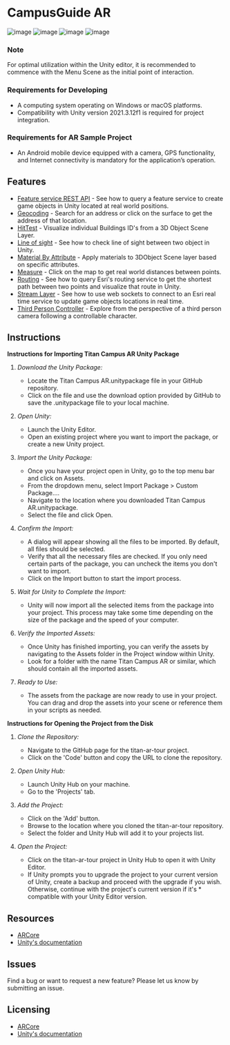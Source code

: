 # CampusGuide AR

![image](Resource/Screenshot_20231119_192620_Gallery.jpg)
![image](Resource/Screenshot_20231119_192639_Gallery.jpg)
![image](Resource/Screenshot_20231119_192727_Gallery.jpg)
![image](Resource/Screenshot_20231119_192734_Gallery.jpg)

### Note
For optimal utilization within the Unity editor, it is recommended to commence with the Menu Scene as the initial point of interaction.

### Requirements for Developing
* A computing system operating on Windows or macOS platforms.
* Compatibility with Unity version 2021.3.12f1 is required for project integration.

### Requirements for AR Sample Project
* An Android mobile device equipped with a camera, GPS functionality, and Internet connectivity is mandatory for the application’s operation.

## Features

* [Feature service REST API](https://github.com/Esri/arcgis-maps-sdk-unity-samples/tree/main/samples_project/Assets/SampleViewer/Samples/FeatureLayer) - See how to query a feature service to create game objects in Unity located at real world positions.
* [Geocoding](https://github.com/Esri/arcgis-maps-sdk-unity-samples/tree/main/samples_project/Assets/SampleViewer/Samples/Geocoding) - Search for an address or click on the surface to get the address of that location.
* [HitTest](https://github.com/Esri/arcgis-maps-sdk-unity-samples/tree/main/samples_project/Assets/SampleViewer/Samples/HitTest) - Visualize individual Buildings ID's from a 3D Object Scene Layer.
* [Line of sight](https://github.com/Esri/arcgis-maps-sdk-unreal-engine-samples/tree/main/sample_project/Content/SampleViewer/Samples/LineOfSight) - See how to check line of sight between two object in Unity.
* [Material By Attribute](https://github.com/Esri/arcgis-maps-sdk-unity-samples/tree/main/samples_project/Assets/SampleViewer/Samples/MaterialByAttribute) - Apply materials to 3DObject Scene layer based on specific attributes.
* [Measure](https://github.com/Esri/arcgis-maps-sdk-unity-samples/tree/main/samples_project/Assets/SampleViewer/Samples/Measure) - Click on the map to get real world distances between points.
* [Routing](https://github.com/Esri/arcgis-maps-sdk-unity-samples/tree/main/samples_project/Assets/SampleViewer/Samples/Routing) - See how to query Esri's routing service to get the shortest path between two points and visualize that route in Unity.
* [Stream Layer](https://github.com/Esri/arcgis-maps-sdk-unity-samples/tree/main/samples_project/Assets/SampleViewer/Samples/StreamLayer) - See how to use web sockets to connect to an Esri real time service to update game objects locations in real time.
* [Third Person Controller](https://github.com/Esri/arcgis-maps-sdk-unity-samples/tree/main/samples_project/Assets/SampleViewer/Samples/ThirdPerson) - Explore from the perspective of a third person camera following a controllable character.

## Instructions

**Instructions for Importing Titan Campus AR Unity Package**
1. *Download the Unity Package:*
   * Locate the Titan Campus AR.unitypackage file in your GitHub repository.
   * Click on the file and use the download option provided by GitHub to save the .unitypackage file to your local machine.

2. *Open Unity:*
   * Launch the Unity Editor.
   * Open an existing project where you want to import the package, or create a new Unity project.

3. *Import the Unity Package:*
   * Once you have your project open in Unity, go to the top menu bar and click on Assets.
   * From the dropdown menu, select Import Package > Custom Package....
   * Navigate to the location where you downloaded Titan Campus AR.unitypackage.
   * Select the file and click Open.

4. *Confirm the Import:*
   * A dialog will appear showing all the files to be imported. By default, all files should be selected.
   * Verify that all the necessary files are checked. If you only need certain parts of the package, you can uncheck the items you don't want to import.
   * Click on the Import button to start the import process.

5. *Wait for Unity to Complete the Import:*
   * Unity will now import all the selected items from the package into your project. This process may take some time depending on the size of the package and the speed of your computer.
   
6. *Verify the Imported Assets:*
   * Once Unity has finished importing, you can verify the assets by navigating to the Assets folder in the Project window within Unity.
   * Look for a folder with the name Titan Campus AR or similar, which should contain all the imported assets.

7. *Ready to Use:*
   * The assets from the package are now ready to use in your project. You can drag and drop the assets into your scene or reference them in your scripts as needed.
   
**Instructions for Opening the Project from the Disk**
1. *Clone the Repository:*
   * Navigate to the GitHub page for the titan-ar-tour project.
   * Click on the 'Code' button and copy the URL to clone the repository.

2. *Open Unity Hub:*
   * Launch Unity Hub on your machine.
   * Go to the 'Projects' tab.

3. *Add the Project:*
   * Click on the 'Add' button.
   * Browse to the location where you cloned the titan-ar-tour repository.
   * Select the folder and Unity Hub will add it to your projects list.

4. *Open the Project:*
   * Click on the titan-ar-tour project in Unity Hub to open it with Unity Editor.
   * If Unity prompts you to upgrade the project to your current version of Unity, create a backup and proceed with the upgrade if you wish. Otherwise, continue with the project's current version if it's    * compatible with your Unity Editor version.

## Resources

* [ARCore](https://developers.google.com/ar)
* [Unity's documentation](https://docs.unity.com/)

## Issues

Find a bug or want to request a new feature?  Please let us know by submitting an issue.

## Licensing

* [ARCore](https://developers.google.com/ar)
* [Unity's documentation](https://docs.unity.com/)
